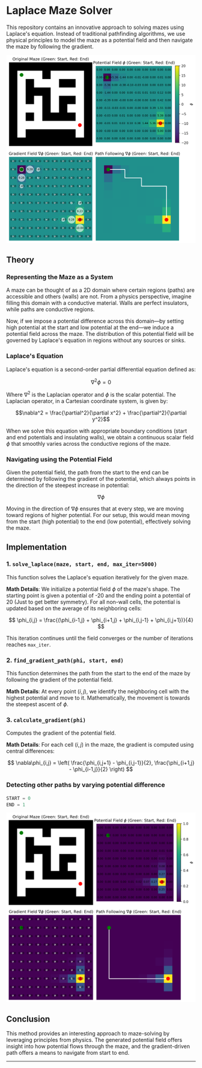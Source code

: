# Laplace Maze Solver

This repository contains an innovative approach to solving mazes using Laplace's equation. Instead of traditional pathfinding algorithms, we use physical principles to model the maze as a potential field and then navigate the maze by following the gradient.

![](https://raw.githubusercontent.com/SwayamInSync/Laplace-Maze-Solver/main/assets/maze_solution.png)

## Theory

### Representing the Maze as a System

A maze can be thought of as a 2D domain where certain regions (paths) are accessible and others (walls) are not. From a physics perspective, imagine filling this domain with a conductive material. Walls are perfect insulators, while paths are conductive regions.

Now, if we impose a potential difference across this domain—by setting high potential at the start and low potential at the end—we induce a potential field across the maze. The distribution of this potential field will be governed by Laplace's equation in regions without any sources or sinks.

### Laplace's Equation

Laplace's equation is a second-order partial differential equation defined as:

$$\nabla^2 \phi = 0$$

Where $\nabla^2$ is the Laplacian operator and $\phi$ is the scalar potential. The Laplacian operator, in a Cartesian coordinate system, is given by:

$$\nabla^2 = \frac{\partial^2}{\partial x^2} + \frac{\partial^2}{\partial y^2}$$

When we solve this equation with appropriate boundary conditions (start and end potentials and insulating walls), we obtain a continuous scalar field $\phi$ that smoothly varies across the conductive regions of the maze.

### Navigating using the Potential Field

Given the potential field, the path from the start to the end can be determined by following the gradient of the potential, which always points in the direction of the steepest increase in potential:

$$\nabla \phi$$

Moving in the direction of $\nabla \phi$ ensures that at every step, we are moving toward regions of higher potential. For our setup, this would mean moving from the start (high potential) to the end (low potential), effectively solving the maze.

## Implementation

### 1. `solve_laplace(maze, start, end, max_iter=5000)`

This function solves the Laplace's equation iteratively for the given maze.

**Math Details**:
We initialize a potential field $\phi$ of the maze's shape. The starting point is given a potential of -20 and the ending point a potential of 20 (Just to get better symmetry). For all non-wall cells, the potential is updated based on the average of its neighboring cells:

$$ \phi_{i,j} = \frac{(\phi_{i-1,j} + \phi_{i+1,j} + \phi_{i,j-1} + \phi_{i,j+1})}{4} $$

This iteration continues until the field converges or the number of iterations reaches `max_iter`.

### 2. `find_gradient_path(phi, start, end)`

This function determines the path from the start to the end of the maze by following the gradient of the potential field.

**Math Details**:
At every point $(i, j)$, we identify the neighboring cell with the highest potential and move to it. Mathematically, the movement is towards the steepest ascent of $\phi$.

### 3. `calculate_gradient(phi)`

Computes the gradient of the potential field.

**Math Details**:
For each cell $(i, j)$ in the maze, the gradient is computed using central differences:

$$ \nabla\phi_{i,j} = \left( \frac{\phi_{i,j+1} - \phi_{i,j-1}}{2}, \frac{\phi_{i+1,j} - \phi_{i-1,j}}{2} \right) $$

### Detecting other paths by varying potential difference
```python
START = 0
END = 1
```
![](https://raw.githubusercontent.com/SwayamInSync/Laplace-Maze-Solver/main/assets/maze_solution_new_path.png)

## Conclusion

This method provides an interesting approach to maze-solving by leveraging principles from physics. The generated potential field offers insight into how potential flows through the maze, and the gradient-driven path offers a means to navigate from start to end.

---
